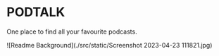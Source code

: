 # PODTALK
One place to find all your favourite podcasts.

![Readme Background](./src/static/Screenshot 2023-04-23 111821.jpg)
